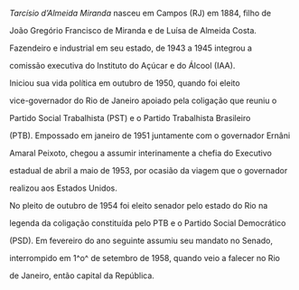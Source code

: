 

*Tarcísio d’Almeida Miranda* nasceu em Campos (RJ) em 1884, filho de

João Gregório Francisco de Miranda e de Luísa de Almeida Costa.



Fazendeiro e industrial em seu estado, de 1943 a 1945 integrou a

comissão executiva do Instituto do Açúcar e do Álcool (IAA).



Iniciou sua vida política em outubro de 1950, quando foi eleito

vice-governador do Rio de Janeiro apoiado pela coligação que reuniu o

Partido Social Trabalhista (PST) e o Partido Trabalhista Brasileiro

(PTB). Empossado em janeiro de 1951 juntamente com o governador Ernâni

Amaral Peixoto, chegou a assumir interinamente a chefia do Executivo

estadual de abril a maio de 1953, por ocasião da viagem que o governador

realizou aos Estados Unidos.



No pleito de outubro de 1954 foi eleito senador pelo estado do Rio na

legenda da coligação constituída pelo PTB e o Partido Social Democrático

(PSD). Em fevereiro do ano seguinte assumiu seu mandato no Senado,

interrompido em 1^o^ de setembro de 1958, quando veio a falecer no Rio

de Janeiro, então capital da República.



